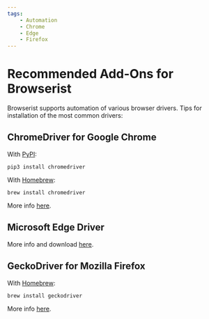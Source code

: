 ```yaml
---
tags:
    - Automation
    - Chrome
    - Edge
    - Firefox
---
```


# Recommended Add-Ons for Browserist
Browserist supports automation of various browser drivers. Tips for installation of the most common drivers:

## ChromeDriver for Google Chrome
With [PyPI](https://pypi.org/project/chromedriver/):

```shell title=""
pip3 install chromedriver
```

With [Homebrew](https://brew.sh):

```shell title=""
brew install chromedriver
```

More info [here](https://chromedriver.chromium.org).

## Microsoft Edge Driver
More info and download [here](https://developer.microsoft.com/en-us/microsoft-edge/tools/webdriver/).

## GeckoDriver for Mozilla Firefox
With [Homebrew](https://brew.sh):

```shell title=""
brew install geckodriver
```

More info [here](https://github.com/mozilla/geckodriver).
